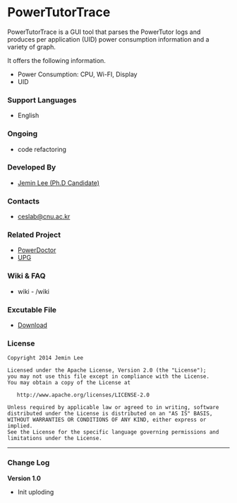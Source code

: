 PowerTutorTrace
===============

PowerTutorTrace is a GUI tool that parses the PowerTutor logs and produces per application (UID) power consumption information and a variety of graph.

It offers the following information.

- Power Consumption: CPU, Wi-FI, Display
- UID 

### Support Languages ###
- English

### Ongoing ###
- code refactoring

### Developed By ###
- [Jemin Lee (Ph.D Candidate)](http://jeminlee.blogspot.kr/)

### Contacts ###
- ceslab@cnu.ac.kr

### Related Project ###
- [PowerDoctor](https://github.com/PowerLab/PowerDoctor)
- [UPG](https://github.com/PowerLab/UPG)

### Wiki & FAQ ###
- wiki - /wiki

### Excutable File ###
- [Download](https://drive.google.com/folderview?id=0B4pme20nXq8ldFRGYXNOSEZyRmc&usp=sharing)

### License ###

    Copyright 2014 Jemin Lee

    Licensed under the Apache License, Version 2.0 (the "License");
    you may not use this file except in compliance with the License.
    You may obtain a copy of the License at

       http://www.apache.org/licenses/LICENSE-2.0

    Unless required by applicable law or agreed to in writing, software
    distributed under the License is distributed on an "AS IS" BASIS,
    WITHOUT WARRANTIES OR CONDITIONS OF ANY KIND, either express or implied.
    See the License for the specific language governing permissions and
    limitations under the License.


----------

### Change Log ###

**Version 1.0**
- Init uploding
